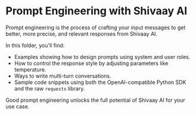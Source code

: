 # Prompt Engineering with Shivaay AI

Prompt engineering is the process of crafting your input messages to get better, more precise, and relevant responses from Shivaay AI.

In this folder, you'll find:

- Examples showing how to design prompts using system and user roles.
- How to control the response style by adjusting parameters like temperature.
- Ways to write multi-turn conversations.
- Sample code snippets using both the OpenAI-compatible Python SDK and the raw `requests` library.

Good prompt engineering unlocks the full potential of Shivaay AI for your use case.
